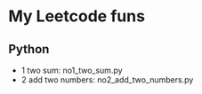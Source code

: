 # My Leetcode funs

## Python
- 1 two sum: no1_two_sum.py
- 2 add two numbers: no2_add_two_numbers.py

